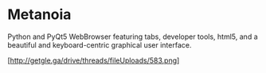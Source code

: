 # Metanoia
Python and PyQt5 WebBrowser featuring tabs, developer tools, html5, and a beautiful and keyboard-centric graphical user interface. 

[http://getgle.ga/drive/threads/fileUploads/583.png]

